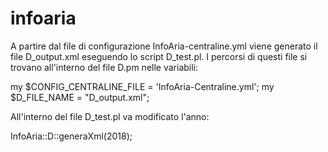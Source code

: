 # infoaria

A partire dal file di configurazione InfoAria-centraline.yml viene generato il file D_output.xml eseguendo lo script D_test.pl. I percorsi di questi file si trovano all'interno del file D.pm nelle variabili:

my $CONFIG_CENTRALINE_FILE = 'InfoAria-Centraline.yml';
my $D_FILE_NAME = "D_output.xml";

All'interno del file D_test.pl va modificato l'anno:

InfoAria::D::generaXml(2018);
